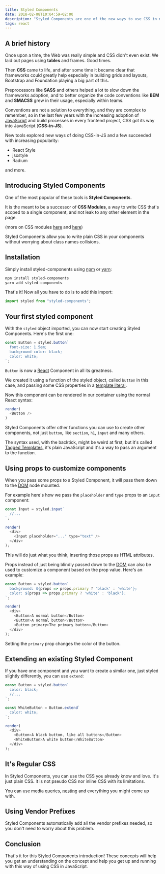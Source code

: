 ```yaml
---
title: Styled Components
date: 2018-02-08T10:04:59+02:00
description: "Styled Components are one of the new ways to use CSS in modern JavaScript. It is the meant to be a successor of CSS Modules, a way to write CSS that's scoped to a single component, and not leak to any other element in the page"
tags: react
---
```


## A brief history

Once upon a time, the Web was really simple and CSS didn't even exist. We laid out pages using **tables** and frames. Good times.

Then **CSS** came to life, and after some time it became clear that frameworks could greatly help especially in building grids and layouts, Bootstrap and Foundation playing a big part of this.

Preprocessors like **SASS** and others helped a lot to slow down the  frameworks adoption, and to better organize the code conventions like **BEM** and **SMACSS** grew in their usage, especially within teams.

Conventions are not a solution to everything, and they are complex to remember, so in the last few years with the increasing adoption of [JavaScript](/javascript/) and build processes in every frontend project, CSS got its way into JavaScript (**CSS-in-JS**).

New tools explored new ways of doing CSS-in-JS and a few succeeded with increasing popularity:

- React Style
- jsxstyle
- Radium

and more.

## Introducing Styled Components

One of the most popular of these tools is **Styled Components**.

It is the meant to be a successor of **CSS Modules**, a way to write CSS that's scoped to a single component, and not leak to any other element in the page.

(more on CSS modules [here](https://css-tricks.com/css-modules-part-1-need/) and [here](https://glenmaddern.com/articles/css-modules))

Styled Components allow you to write plain CSS in your components without worrying about class names collisions.

## Installation

Simply install styled-components using [npm](/npm/) or [yarn](/yarn/):

```sh
npm install styled-components
yarn add styled-components
```

That's it! Now all you have to do is to add this import:

```js
import styled from "styled-components";
```

## Your first styled component

With the `styled` object imported, you can now start creating Styled Components. Here's the first one:

```js
const Button = styled.button`
  font-size: 1.5em;
  background-color: black;
  color: white;
`;
```

`Button` is now a [React](/react/) Component in all its greatness.

We created it using a function of the styled object, called `button` in this case, and passing some CSS properties in a [template literal](/ecmascript/#template-literals).

Now this component can be rendered in our container using the normal React syntax:

```js
render(
  <Button />
)
```

Styled Components offer other functions you can use to create other components, not just `button`, like `section`, `h1`, `input` and many others.

The syntax used, with the backtick, might be weird at first, but it's called [Tagged Templates](https://developer.mozilla.org/en-US/docs/Web/JavaScript/Reference/Template_literals), it's plain JavaScript and it's a way to pass an argument to the function.

## Using props to customize components

When you pass some props to a Styled Component, it will pass them down to the [DOM](/dom/) node mounted.

For example here's how we pass the `placeholder` and `type` props to an `input` component:

```js
const Input = styled.input`
  //...
`;

render(
  <div>
    <Input placeholder="..." type="text" />
  </div>
);
```

This will do just what you think, inserting those props as HTML attributes.

Props instead of just being blindly passed down to the [DOM](/dom/) can also be used to customize a component based on the prop value. Here's an example:

```js
const Button = styled.button`
  background: ${props => props.primary ? 'black' : 'white'};
  color: ${props => props.primary ? 'white' : 'black'};
`;

render(
  <div>
    <Button>A normal button</Button>
    <Button>A normal button</Button>
    <Button primary>The primary button</Button>
  </div>
);
```

Setting the `primary` prop changes the color of the button.

## Extending an existing Styled Component

If you have one component and you want to create a similar one, just styled slightly differently, you can use `extend`:

```js
const Button = styled.button`
  color: black;
  //...
`;

const WhiteButton = Button.extend`
  color: white;
`;

render(
  <div>
    <Button>A black button, like all buttons</Button>
    <WhiteButton>A white button</WhiteButton>
  </div>
);
```

## It's Regular CSS

In Styled Components, you can use the CSS you already know and love. It's just plain CSS. It is not pseudo CSS nor inline CSS with its limitations.

You can use media queries, [nesting](https://tabatkins.github.io/specs/css-nesting/) and everything you might come up with.

## Using Vendor Prefixes

Styled Components automatically add all the vendor prefixes needed, so you don't need to worry about this problem.

## Conclusion

That's it for this Styled Components introduction! These concepts will help you get an understanding on the concept and help you get up and running with this way of using CSS in JavaScript.